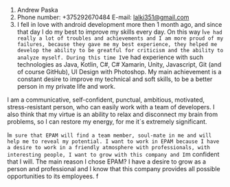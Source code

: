 1. Andrew Paska
2. Phone number: +375292670484 E-mail: lalki351@gmail.com
3. I fell in love with android development more then 1 month ago, and since that day I do my best to improve my skills every day. On this way I`ve had really a lot of troubles and achievements and I am more proud of my failures, because they gave me my best experience, they helped me develop the ability to be greatful for criticism and the ability to analyze myself. During this time I`ve had experience with such technologies as Java, Kotlin, C#, C# Xamarin, Unity, Javascript, Git (and of course GitHub), UI Design with Photoshop. My main achievement is a constant desire to improve my technical and soft skills, to be a better person in my private life and work.

I am a communicative, self-confident, punctual, ambitious, motivated, stress-resistant person, who can easily work with a team of developers. I also think that my virtue is an ability to relax and disconnect my brain from problems, so I can restore my energy, for me it`s extremely significant.

I`m sure that EPAM will find a team member, soul-mate in me and will help me to reveal my potential. I want to work in EPAM because I have a desire to work in a friendly atmosphere with professionals, with interesting people, I want to grow with this company and I`m confident that I will. The main reason I chose EPAM? I have a desire to grow as a person and professional and I know that this company provides all possible opportunities to its employees.
f
